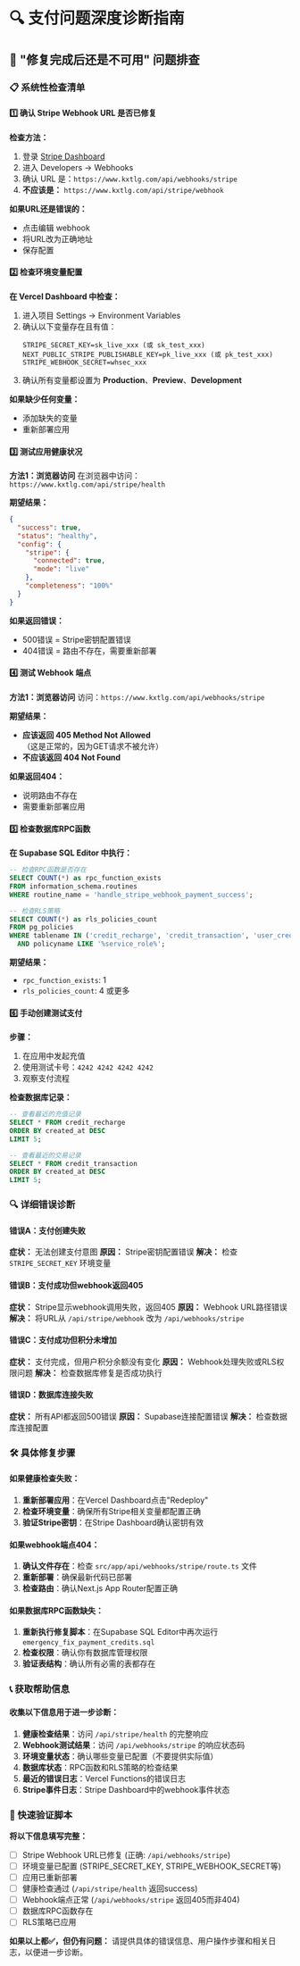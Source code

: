 # 🔍 支付问题深度诊断指南

## 🚨 "修复完成后还是不可用" 问题排查

### 📋 系统性检查清单

#### 1️⃣ **确认 Stripe Webhook URL 是否已修复**

**检查方法：**
1. 登录 [Stripe Dashboard](https://dashboard.stripe.com)
2. 进入 Developers → Webhooks
3. 确认 URL 是：`https://www.kxtlg.com/api/webhooks/stripe`
4. **不应该是：** `https://www.kxtlg.com/api/stripe/webhook`

**如果URL还是错误的：**
- 点击编辑 webhook
- 将URL改为正确地址
- 保存配置

#### 2️⃣ **检查环境变量配置**

**在 Vercel Dashboard 中检查：**
1. 进入项目 Settings → Environment Variables
2. 确认以下变量存在且有值：
   ```
   STRIPE_SECRET_KEY=sk_live_xxx (或 sk_test_xxx)
   NEXT_PUBLIC_STRIPE_PUBLISHABLE_KEY=pk_live_xxx (或 pk_test_xxx)
   STRIPE_WEBHOOK_SECRET=whsec_xxx
   ```
3. 确认所有变量都设置为 **Production**、**Preview**、**Development**

**如果缺少任何变量：**
- 添加缺失的变量
- 重新部署应用

#### 3️⃣ **测试应用健康状况**

**方法1：浏览器访问**
在浏览器中访问：`https://www.kxtlg.com/api/stripe/health`

**期望结果：**
```json
{
  "success": true,
  "status": "healthy",
  "config": {
    "stripe": {
      "connected": true,
      "mode": "live"
    },
    "completeness": "100%"
  }
}
```

**如果返回错误：**
- 500错误 = Stripe密钥配置错误
- 404错误 = 路由不存在，需要重新部署

#### 4️⃣ **测试 Webhook 端点**

**方法1：浏览器访问**
访问：`https://www.kxtlg.com/api/webhooks/stripe`

**期望结果：**
- **应该返回 405 Method Not Allowed**（这是正常的，因为GET请求不被允许）
- **不应该返回 404 Not Found**

**如果返回404：**
- 说明路由不存在
- 需要重新部署应用

#### 5️⃣ **检查数据库RPC函数**

**在 Supabase SQL Editor 中执行：**
```sql
-- 检查RPC函数是否存在
SELECT COUNT(*) as rpc_function_exists
FROM information_schema.routines 
WHERE routine_name = 'handle_stripe_webhook_payment_success';

-- 检查RLS策略
SELECT COUNT(*) as rls_policies_count
FROM pg_policies 
WHERE tablename IN ('credit_recharge', 'credit_transaction', 'user_credit_balance')
  AND policyname LIKE '%service_role%';
```

**期望结果：**
- `rpc_function_exists`: 1
- `rls_policies_count`: 4 或更多

#### 6️⃣ **手动创建测试支付**

**步骤：**
1. 在应用中发起充值
2. 使用测试卡号：`4242 4242 4242 4242`
3. 观察支付流程

**检查数据库记录：**
```sql
-- 查看最近的充值记录
SELECT * FROM credit_recharge 
ORDER BY created_at DESC 
LIMIT 5;

-- 查看最近的交易记录
SELECT * FROM credit_transaction 
ORDER BY created_at DESC 
LIMIT 5;
```

### 🔍 详细错误诊断

#### 错误A：支付创建失败
**症状：** 无法创建支付意图
**原因：** Stripe密钥配置错误
**解决：** 检查 `STRIPE_SECRET_KEY` 环境变量

#### 错误B：支付成功但webhook返回405
**症状：** Stripe显示webhook调用失败，返回405
**原因：** Webhook URL路径错误
**解决：** 将URL从 `/api/stripe/webhook` 改为 `/api/webhooks/stripe`

#### 错误C：支付成功但积分未增加
**症状：** 支付完成，但用户积分余额没有变化
**原因：** Webhook处理失败或RLS权限问题
**解决：** 检查数据库修复是否成功执行

#### 错误D：数据库连接失败
**症状：** 所有API都返回500错误
**原因：** Supabase连接配置错误
**解决：** 检查数据库连接配置

### 🛠️ 具体修复步骤

#### 如果健康检查失败：
1. **重新部署应用**：在Vercel Dashboard点击"Redeploy"
2. **检查环境变量**：确保所有Stripe相关变量都配置正确
3. **验证Stripe密钥**：在Stripe Dashboard确认密钥有效

#### 如果webhook端点404：
1. **确认文件存在**：检查 `src/app/api/webhooks/stripe/route.ts` 文件
2. **重新部署**：确保最新代码已部署
3. **检查路由**：确认Next.js App Router配置正确

#### 如果数据库RPC函数缺失：
1. **重新执行修复脚本**：在Supabase SQL Editor中再次运行 `emergency_fix_payment_credits.sql`
2. **检查权限**：确认你有数据库管理权限
3. **验证表结构**：确认所有必需的表都存在

### 📞 获取帮助信息

#### 收集以下信息用于进一步诊断：

1. **健康检查结果**：访问 `/api/stripe/health` 的完整响应
2. **Webhook测试结果**：访问 `/api/webhooks/stripe` 的响应状态码
3. **环境变量状态**：确认哪些变量已配置（不要提供实际值）
4. **数据库状态**：RPC函数和RLS策略的检查结果
5. **最近的错误日志**：Vercel Functions的错误日志
6. **Stripe事件日志**：Stripe Dashboard中的webhook事件状态

### 🎯 快速验证脚本

**将以下信息填写完整：**

- [ ] Stripe Webhook URL已修复 (正确: `/api/webhooks/stripe`)
- [ ] 环境变量已配置 (STRIPE_SECRET_KEY, STRIPE_WEBHOOK_SECRET等)
- [ ] 应用已重新部署
- [ ] 健康检查通过 (`/api/stripe/health` 返回success)
- [ ] Webhook端点正常 (`/api/webhooks/stripe` 返回405而非404)
- [ ] 数据库RPC函数存在
- [ ] RLS策略已应用

**如果以上都✅，但仍有问题：**
请提供具体的错误信息、用户操作步骤和相关日志，以便进一步诊断。 